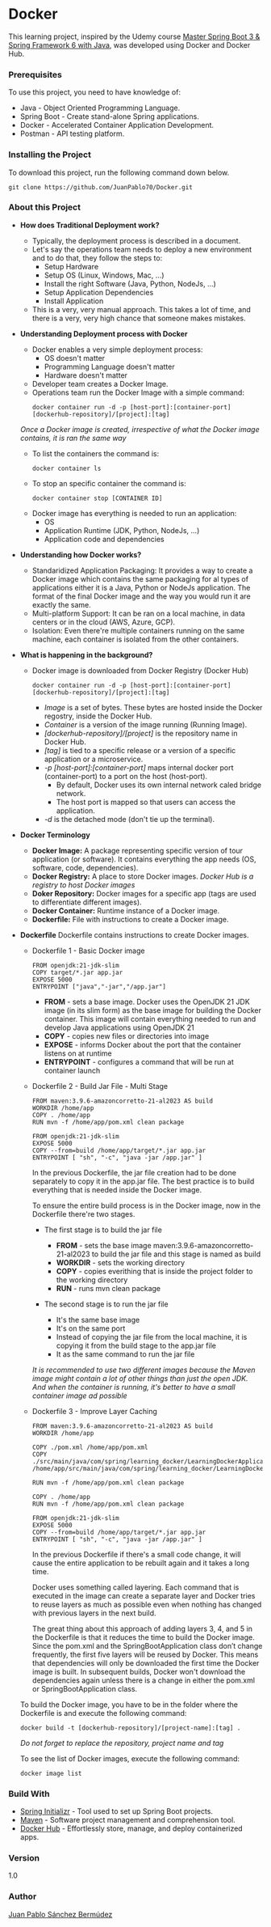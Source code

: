 # Docker

This learning project, inspired by the Udemy course [Master Spring Boot 3 & Spring Framework 6 with Java](https://www.udemy.com/course/spring-boot-and-spring-framework-tutorial-for-beginners/), was developed using Docker and Docker Hub.

### Prerequisites

To use this project, you need to have knowledge of:

+ Java - Object Oriented Programming Language.
+ Spring Boot - Create stand-alone Spring applications.
+ Docker - Accelerated Container Application Development.
+ Postman - API testing platform.

### Installing the Project

To download this project, run the following command down below.

```
git clone https://github.com/JuanPablo70/Docker.git
```

### About this Project

+ **How does Traditional Deployment work?**
  + Typically, the deployment process is described in a document.
  + Let's say the operations team needs to deploy a new environment and to do that, they follow the steps to:
    + Setup Hardware
    + Setup OS (Linux, Windows, Mac, ...)
    + Install the right Software (Java, Python, NodeJs, ...)
    + Setup Application Dependencies
    + Install Application
  + This is a very, very manual approach. This takes a lot of time, and there is a very, very high chance that someone makes mistakes.

+ **Understanding Deployment process with Docker**
  + Docker enables a very simple deployment process:
    + OS doesn't matter
    + Programming Language doesn't matter
    + Hardware doesn't matter
  + Developer team creates a Docker Image.
  + Operations team run the Docker Image with a simple command:
    ```
    docker container run -d -p [host-port]:[container-port] [dockerhub-repository]/[project]:[tag]
    ```
    
  *Once a Docker image is created, irrespective of what the Docker image contains, it is ran the same way*
    
  + To list the containers the command is:
    ```
    docker container ls 
    ```
  + To stop an specific container the command is:
    ```
    docker container stop [CONTAINER ID] 
    ```
  + Docker image has everything is needed to run an application:
    + OS
    + Application Runtime (JDK, Python, NodeJs, ...)
    + Application code and dependencies

+ **Understanding how Docker works?**
  + Standaridized Application Packaging: It provides a way to create a Docker image which contains the same packaging for al types of applications either it is a Java, Python or NodeJs application. The format of the final Docker image and the way you would run it are exactly the same.
  + Multi-platform Support: It can be ran on a local machine, in data centers or in the cloud (AWS, Azure, GCP).
  + Isolation: Even there're multiple containers running on the same machine, each container is isolated from the other containers.

+ **What is happening in the background?**
  + Docker image is downloaded from Docker Registry (Docker Hub)
      ```
      docker container run -d -p [host-port]:[container-port] [dockerhub-repository]/[project]:[tag]
      ```
    + *Image* is a set of bytes. These bytes are hosted inside the Docker regostry, inside the Docker Hub.
    + *Container* is a version of the image running (Running Image).
    + *[dockerhub-repository]/[project]* is the repository name in Docker Hub.
    + *[tag]* is tied to a specific release or a version of a specific application or a microservice.
    + *-p [host-port]:[container-port]* maps internal docker port (container-port) to a port on the host (host-port).
      + By default, Docker uses its own internal network caled bridge network.
      + The host port is mapped so that users can access the application.
    + *-d* is the detached mode (don't tie up the terminal).

+ **Docker Terminology**
  + **Docker Image:** A package representing specific version of tour application (or software). It contains everything the app needs (OS, software, code, dependencies).
  + **Docker Registry:** A place to store Docker images.
  *Docker Hub is a registry to host Docker images*
  + **Doker Repository:** Docker images for a specific app (tags are used to differentiate different images).
  + **Docker Container:** Runtime instance of a Docker image.
  + **Dockerfile:** File with instructions to create a Docker image.

+ **Dockerfile**
  Dockerfile contains instructions to create Docker images.

  + Dockerfile 1 - Basic Docker image
    ```
    FROM openjdk:21-jdk-slim
    COPY target/*.jar app.jar
    EXPOSE 5000
    ENTRYPOINT ["java","-jar","/app.jar"]
    ```
  
    + **FROM** - sets a base image. Docker uses the OpenJDK 21 JDK image (in its slim form) as the base image for building the Docker container. This image will contain everything needed to run and develop Java applications using OpenJDK 21
    + **COPY** - copies new files or directories into image
    + **EXPOSE** - informs Docker about the port that the container listens on at runtime
    + **ENTRYPOINT** - configures a command that will be run at container launch
   
  + Dockerfile 2 - Build Jar File - Multi Stage
    ```
    FROM maven:3.9.6-amazoncorretto-21-al2023 AS build
    WORKDIR /home/app
    COPY . /home/app
    RUN mvn -f /home/app/pom.xml clean package
    
    FROM openjdk:21-jdk-slim
    EXPOSE 5000
    COPY --from=build /home/app/target/*.jar app.jar
    ENTRYPOINT [ "sh", "-c", "java -jar /app.jar" ]
    ```

    In the previous Dockerfile, the jar file creation had to be done separately to copy it in the app.jar file. The best practice is to build everything that is needed inside the Docker image.

    To ensure the entire build process is in the Docker image, now in the Dockerfile there're two stages.

    + The first stage is to build the jar file
      + **FROM** - sets the base image maven:3.9.6-amazoncorretto-21-al2023 to build the jar file and this stage is named as build
      + **WORKDIR** - sets the working directory
      + **COPY** - copies everithing that is inside the project folder to the working directory
      + **RUN** - runs mvn clean package

    + The second stage is to run the jar file
      + It's the same base image
      + It's on the same port
      + Instead of copying the jar file from the local machine, it is copying it from the build stage to the app.jar file
      + It as the same command to run the jar file

    *It is recommended to use two different images because the Maven image might contain a lot of other things than just the open JDK. And when the container is running, it's better to have a small container image ad possible*
      
  + Dockerfile 3 - Improve Layer Caching
    ```
    FROM maven:3.9.6-amazoncorretto-21-al2023 AS build
    WORKDIR /home/app
    
    COPY ./pom.xml /home/app/pom.xml
    COPY ./src/main/java/com/spring/learning_docker/LearningDockerApplication.java	/home/app/src/main/java/com/spring/learning_docker/LearningDockerApplication.java
    
    RUN mvn -f /home/app/pom.xml clean package
    
    COPY . /home/app
    RUN mvn -f /home/app/pom.xml clean package
    
    FROM openjdk:21-jdk-slim
    EXPOSE 5000
    COPY --from=build /home/app/target/*.jar app.jar
    ENTRYPOINT [ "sh", "-c", "java -jar /app.jar" ]
    ```

    In the previous Dockerfile if there's a small code change, it will cause the entire application to be rebuilt again and it takes a long time.

    Docker uses something called layering. Each command that is executed in the image can create a separate layer and Docker tries to reuse layers as much as possible even when nothing has changed with previous layers in the next build.

    The great thing about this approach of adding layers 3, 4, and 5 in the Dockerfile is that it reduces the time to build the Docker image. Since the pom.xml and the SpringBootApplication class don’t change frequently, the first five layers will be reused by Docker. This means that dependencies will only be downloaded the first time the Docker image is built. In subsequent builds, Docker won't download the dependencies again unless there is a change in either the pom.xml or SpringBootApplication class.
    
  To build the Docker image, you have to be in the folder where the Dockerfile is and execute the following command:
  
  ```
  docker build -t [dockerhub-repository]/[project-name]:[tag] .
  ```

  *Do not forget to replace the repository, project name and tag*

  To see the list of Docker images, execute the following command:
  ```
  docker image list
  ```

### Build With

+ [Spring Initializr](https://start.spring.io) - Tool used to set up Spring Boot projects.
+ [Maven](https://maven.apache.org) - Software project management and comprehension tool.
+ [Docker Hub](https://hub.docker.com) - Effortlessly store, manage, and deploy containerized apps.

### Version

1.0

### Author

[Juan Pablo Sánchez Bermúdez](https://github.com/JuanPablo70)

